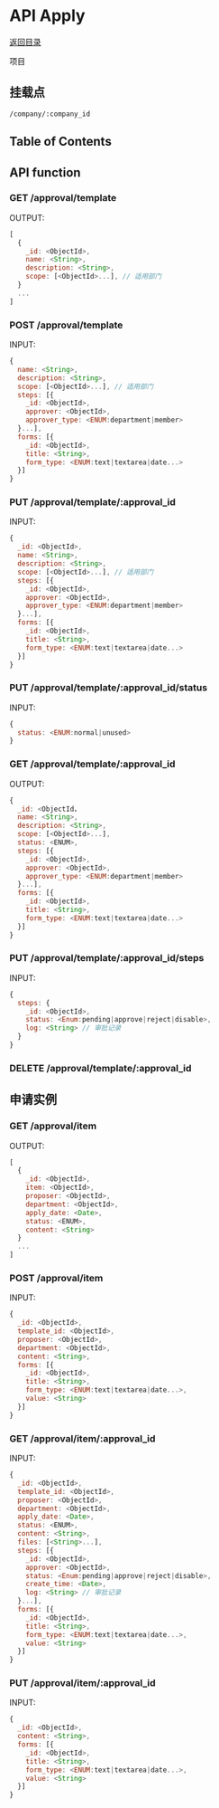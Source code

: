 # API Apply

[返回目录](index.md)

项目

## 挂载点

```
/company/:company_id
```

## Table of Contents

## API function

### GET /approval/template

OUTPUT:
```javascript
[
  {
    _id: <ObjectId>,
    name: <String>,
    description: <String>,
    scope: [<ObjectId>...], // 适用部门
  }
  ...
]
```

### POST /approval/template

INPUT:
```javascript
{
  name: <String>,
  description: <String>,
  scope: [<ObjectId>...], // 适用部门
  steps: [{
    _id: <ObjectId>,
    approver: <ObjectId>,
    approver_type: <ENUM:department|member>
  }...],
  forms: [{
    _id: <ObjectId>,
    title: <String>,
    form_type: <ENUM:text|textarea|date...>
  }]
}
```

### PUT /approval/template/:approval_id

INPUT:
```javascript
{
  _id: <ObjectId>,
  name: <String>,
  description: <String>,
  scope: [<ObjectId>...], // 适用部门
  steps: [{
    _id: <ObjectId>,
    approver: <ObjectId>,
    approver_type: <ENUM:department|member>
  }...],
  forms: [{
    _id: <ObjectId>,
    title: <String>,
    form_type: <ENUM:text|textarea|date...>
  }]
}
```

### PUT /approval/template/:approval_id/status

INPUT:
```javascript
{
  status: <ENUM:normal|unused>
}
```

### GET /approval/template/:approval_id

OUTPUT:
```javascript
{
  _id: <ObjectId，
  name: <String>,
  description: <String>,
  scope: [<ObjectId>...],
  status: <ENUM>,
  steps: [{
    _id: <ObjectId>,
    approver: <ObjectId>,
    approver_type: <ENUM:department|member>
  }...],
  forms: [{
    _id: <ObjectId>,
    title: <String>,
    form_type: <ENUM:text|textarea|date...>
  }]
}
```

### PUT /approval/template/:approval_id/steps

INPUT:
```javascript
{
  steps: {
    _id: <ObjectId>,
    status: <Enum:pending|approve|reject|disable>,
    log: <String> // 审批记录
  }
}
```

### DELETE /approval/template/:approval_id

## 申请实例

### GET /approval/item

OUTPUT:
```javascript
[
  {
    _id: <ObjectId>,
    item: <ObjectId>,
    proposer: <ObjectId>,
    department: <ObjectId>,
    apply_date: <Date>,
    status: <ENUM>,
    content: <String>
  }
  ...
]
```

### POST /approval/item

INPUT:
```javascript
{
  _id: <ObjectId>,
  template_id: <ObjectId>,
  proposer: <ObjectId>,
  department: <ObjectId>,
  content: <String>,
  forms: [{
    _id: <ObjectId>,
    title: <String>,
    form_type: <ENUM:text|textarea|date...>,
    value: <String>
  }]
}
```

### GET /approval/item/:approval_id

INPUT:
```javascript
{
  _id: <ObjectId>,
  template_id: <ObjectId>,
  proposer: <ObjectId>,
  department: <ObjectId>,
  apply_date: <Date>,
  status: <ENUM>,
  content: <String>,
  files: [<String>...],
  steps: [{
    _id: <ObjectId>,
    approver: <ObjectId>,
    status: <Enum:pending|approve|reject|disable>,
    create_time: <Date>,
    log: <String> // 审批记录
  }...],
  forms: [{
    _id: <ObjectId>,
    title: <String>,
    form_type: <ENUM:text|textarea|date...>,
    value: <String>
  }]
}
```

### PUT /approval/item/:approval_id

INPUT:
```javascript
{
  _id: <ObjectId>,
  content: <String>,
  forms: [{
    _id: <ObjectId>,
    title: <String>,
    form_type: <ENUM:text|textarea|date...>,
    value: <String>
  }]
}
```
